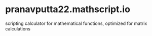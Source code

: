 # pranavputta22.mathscript.io
scripting calculator for mathematical functions, optimized for matrix calculations

